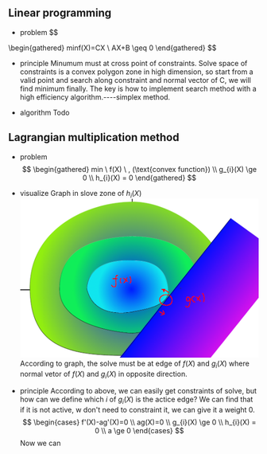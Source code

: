 ## Linear programming
- problem
$$

\begin{gathered}
minf(X)=CX \\
AX+B \geq 0
\end{gathered}
$$

- principle
Minumum must at cross point of constraints. Solve space of constraints is a convex polygon zone in high dimension, so start from a valid point and search along constraint and normal vector of C, we will find minimum finally.
The key is how to implement search method with a high efficiency algorithm.----simplex method.

- algorithm
Todo

## Lagrangian multiplication method
- problem
$$
\begin{gathered}
min \ f(X) \  , (\text{convex function}) 
\\
g_{i}(X) \ge 0
\\
h_{i}(X) = 0
\end{gathered}
$$
- visualize
Graph in slove zone of $h_{i}(X)$
![probelm-graph](../Imgs/nolinear-programming/contraint-programming-graph.png)
According to graph, the solve must be at edge of $f(X)$ and $g_{i}(X)$ where normal vetor of $f(X)$ and $g_{i}(X)$ in opposite direction.

- principle
According to above, we can easily get constraints of solve, but how can we define which $i$ of $g_{i}(X)$ is the actice edge? We can find that if it is not active, w don't need to constraint it, we can give it a weight 0.
$$
\begin{cases}
f'(X)-ag'(X)=0
\\
ag(X)=0
\\
g_{i}(X) \ge 0
\\
h_{i}(X) = 0
\\
a \ge 0
\end{cases}
$$
Now we can 



